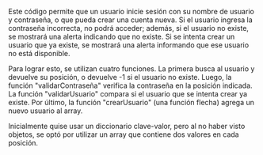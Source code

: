 Este código permite que un usuario inicie sesión con su nombre de usuario y contraseña, o que pueda crear una cuenta nueva. 
Si el usuario ingresa la contraseña incorrecta, no podrá acceder; además, si el usuario no existe, se mostrará una alerta indicando que no existe. 
Si se intenta crear un usuario que ya existe, se mostrará una alerta informando que ese usuario no está disponible.

Para lograr esto, se utilizan cuatro funciones. 
La primera busca al usuario y devuelve su posición, o devuelve -1 si el usuario no existe. 
Luego, la función "validarContraseña" verifica la contraseña en la posición indicada. 
La función "validarUsuario" compara si el usuario que se intenta crear ya existe. 
Por último, la función "crearUsuario" (una función flecha) agrega un nuevo usuario al array.


Inicialmente quise usar un diccionario clave-valor, pero al no haber visto objetos, se optó por utilizar un array que contiene dos valores en cada posición.
